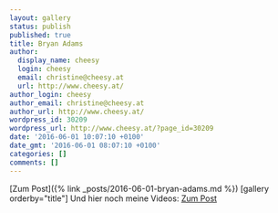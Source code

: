 ```yaml
---
layout: gallery
status: publish
published: true
title: Bryan Adams
author:
  display_name: cheesy
  login: cheesy
  email: christine@cheesy.at
  url: http://www.cheesy.at/
author_login: cheesy
author_email: christine@cheesy.at
author_url: http://www.cheesy.at/
wordpress_id: 30209
wordpress_url: http://www.cheesy.at/?page_id=30209
date: '2016-06-01 10:07:10 +0100'
date_gmt: '2016-06-01 08:07:10 +0100'
categories: []
comments: []
---
```


[Zum Post]({% link _posts/2016-06-01-bryan-adams.md %})
[gallery orderby="title"]
Und hier noch meine Videos:
[Zum Post](http://www.cheesy.at/download/Videos/Bryan%20Adams%202016.mp4
)
